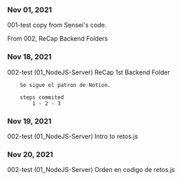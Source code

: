 
<h3>Nov 01, 2021</h3>
    001-test copy from Sensei's code.

From 002, ReCap Backend Folders

<h3>Nov 18, 2021</h3>
    002-test (01_NodeJS-Server)
        ReCap 1st Backend Folder

        Se sigue el patron de Notion.

        steps commited
            1 - 2 - 3

<h3>Nov 19, 2021</h3>
    002-test (01_NodeJS-Server)
        Intro to retos.js

<h3>Nov 20, 2021</h3>
    002-test (01_NodeJS-Server)
        Orden en codigo de retos.js